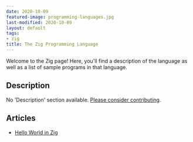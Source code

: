 ```yaml
---
date: 2020-10-09
featured-image: programming-languages.jpg
last-modified: 2020-10-09
layout: default
tags:
- zig
title: The Zig Programming Language
---
```


Welcome to the Zig page! Here, you'll find a description of the language as well as a list of sample programs in that language.

## Description

No 'Description' section available. [Please consider contributing](https://github.com/TheRenegadeCoder/sample-programs-website).

## Articles

- [Hello World in Zig](https://sampleprograms.io/projects/hello-world/zig)
